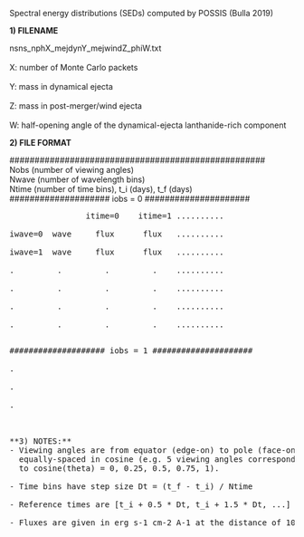 Spectral energy distributions (SEDs) computed by POSSIS (Bulla 2019)

**1) FILENAME**

nsns_nphX_mejdynY_mejwindZ_phiW.txt <br/>	
X: number of Monte Carlo packets <br/>	
Y: mass in dynamical ejecta <br/>	
Z: mass in post-merger/wind ejecta <br/>	
W: half-opening angle of the dynamical-ejecta lanthanide-rich component	<br/>

**2) FILE FORMAT**

###################################################<br/>
Nobs (number of viewing angles)<br/>
Nwave (number of wavelength bins)<br/>
Ntime (number of time bins), t_i (days), t_f (days)<br/>
#################### iobs = 0 #####################<br/>
<pre>                itime=0    itime=1 ..........<br/>
iwave=0  wave	  flux      flux   ..........<br/>
iwave=1  wave	  flux      flux   ..........<br/>  
.         .         .         .    ..........<br/>
.         .         .         .    ..........<br/>
.         .         .         .    ..........<br/>
.         .         .         .    ..........<br/> <pre>
#################### iobs = 1 #####################<br/>
.<br/>
.<br/>
.<br/>

	 
**3) NOTES:**
- Viewing angles are from equator (edge-on) to pole (face-on)
  equally-spaced in cosine (e.g. 5 viewing angles corresponds 
  to cosine(theta) = 0, 0.25, 0.5, 0.75, 1).<br/>
- Time bins have step size Dt = (t_f - t_i) / Ntime<br/>
- Reference times are [t_i + 0.5 * Dt, t_i + 1.5 * Dt, ...]<br/>
- Fluxes are given in erg s-1 cm-2 A-1 at the distance of 10 pc<br/>
